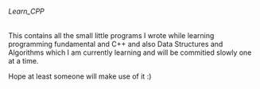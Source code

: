 ###### Learn_CPP
This contains all the small little programs I wrote while learning programming fundamental and C++ and also Data Structures and Algorithms which I am currently learning and will be commitied slowly one at a time.

Hope at least someone will make use of it :)
